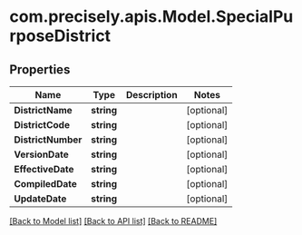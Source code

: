 
# com.precisely.apis.Model.SpecialPurposeDistrict

## Properties

Name | Type | Description | Notes
------------ | ------------- | ------------- | -------------
**DistrictName** | **string** |  | [optional] 
**DistrictCode** | **string** |  | [optional] 
**DistrictNumber** | **string** |  | [optional] 
**VersionDate** | **string** |  | [optional] 
**EffectiveDate** | **string** |  | [optional] 
**CompiledDate** | **string** |  | [optional] 
**UpdateDate** | **string** |  | [optional] 

[[Back to Model list]](../README.md#documentation-for-models)
[[Back to API list]](../README.md#documentation-for-api-endpoints)
[[Back to README]](../README.md)

